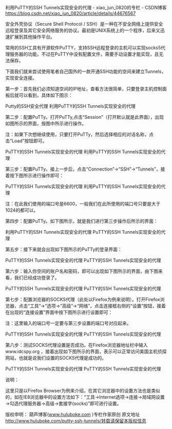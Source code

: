 利用PuTTY的SSH Tunnels实现安全的代理 - xiao_jun_0820的专栏 - CSDN博客 https://blog.csdn.net/xiao_jun_0820/article/details/44676567

安全外壳协议（Secure Shell Protocol / SSH）是一种在不安全网络上提供安全远程登录及其它安全网络服务的协议。最初是UNIX系统上的一个程序，后来又迅速扩展到其他操作平台。

常用的SSH工具有开源软件PuTTY，支持SSH远程登录的主机可以实现socks5代理服务器的功能，不过在PuTTY中没有配置文件，需要手动设置才能实现，且无法保存。


下面我们就来尝试使用笔者自己国外的一款开通SSH功能的空间来建立Tunnels，实现安全连接。

第一步：首先我们必须知道空间的IP地址，查看方法很简单，只要登录主机控制面板后就可以看到，具体如下图示：

 

Putty的SSH安全代理
利用PuTTY的SSH Tunnels实现安全的代理

第二步：配置PuTTy。打开PuTTy,点击“Session”（打开默认就是此界面），出现如图所示的界面，按图中所示进行操作。

注：如果下次想继续使用，只要打开PuTTy，然后选择相应的对话名称，点击“Load”按钮即可。

PuTTY的SSH Tunnels实现安全的代理
利用PuTTY的SSH Tunnels实现安全的代理

第三步：配置PuTTy。接上一步后，点击“Connection”→“SSH”→“Tunnels”，接着按下图所示进行操作即可：

PuTTY的SSH Tunnels实现安全的代理
利用PuTTY的SSH Tunnels实现安全的代理

注：在此我们使用的端口号是6600，一般我们在此所使用的端口号只要是大于1024的都可以。




第四步：配置PuTTy。如下图所示，就是我们进行第三步操作后所示的界面：

利用PuTTY的SSH Tunnels实现安全的代理
PuTTY的SSH Tunnels实现安全的代理

第五步：接下来就会出现如下图所示的PuTTy的登录界面：

PuTTY的SSH Tunnels实现安全的代理
PuTTY的SSH Tunnels实现安全的代理

 

第六步：输入你空间的账户名和密码，即可以出现如下图所示的界面，由下图来看，我们已经成功登录了。

PuTTY的SSH Tunnels实现安全的代理
PuTTY的SSH Tunnels实现安全的代理

 

第七步：配置浏览器的SOCKS代理（此处以Firefox为例来说明）。打开Firefox浏览器，点击“工具”→“选项→“高级”→“网络”，点击连接框右侧的“设置”按钮，接着在出现的“连接设置”界面中按下图所示进行设置即可：

注：这里输入的端口号一定要与第三步设置的端口号对应起来。

PuTTY的SSH Tunnels实现安全的代理
PuTTY的SSH Tunnels实现安全的代理

第八步：测试SOCKS代理设置是否成功。在Firefox浏览器地址栏中输入www.idcspy.org ，接着出现如下图所示的界面，表示可以正常访问美国主机侦探网站，也就是说我们设置的SOCKS代理是成功的。

PuTTY的SSH Tunnels实现安全的代理
PuTTY的SSH Tunnels实现安全的代理

说明：

这里只是以Firefox Browser为例来介绍，在其它浏览器中的设置方法也是类似的，如在IE8浏览器中的设置方法如下：“工具→Internet选项→连接→局域网设置→勾选代理服务器→高级→套接字(socks)”即可进行设置。

版权申明： 葫芦博客(www.huluboke.com )专栏作家原创
原文地址 http://www.huluboke.com/putty-ssh-tunnels/转载请保留本版权信息
